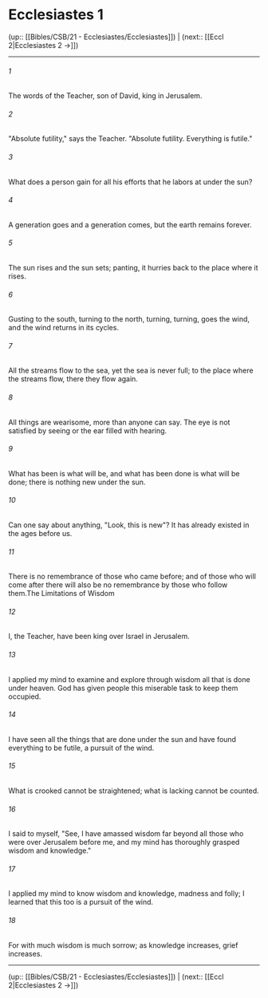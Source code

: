 # Ecclesiastes 1

(up:: [[Bibles/CSB/21 - Ecclesiastes/Ecclesiastes]]) | (next:: [[Eccl 2|Ecclesiastes 2 →]])

***


###### 1 
The words of the Teacher, son of David, king in Jerusalem. 

###### 2 
"Absolute futility," says the Teacher. "Absolute futility. Everything is futile." 

###### 3 
What does a person gain for all his efforts that he labors at under the sun? 

###### 4 
A generation goes and a generation comes, but the earth remains forever. 

###### 5 
The sun rises and the sun sets; panting, it hurries back to the place where it rises. 

###### 6 
Gusting to the south, turning to the north, turning, turning, goes the wind, and the wind returns in its cycles. 

###### 7 
All the streams flow to the sea, yet the sea is never full; to the place where the streams flow, there they flow again. 

###### 8 
All things are wearisome, more than anyone can say. The eye is not satisfied by seeing or the ear filled with hearing. 

###### 9 
What has been is what will be, and what has been done is what will be done; there is nothing new under the sun. 

###### 10 
Can one say about anything, "Look, this is new"? It has already existed in the ages before us. 

###### 11 
There is no remembrance of those who came before; and of those who will come after there will also be no remembrance by those who follow them.The Limitations of Wisdom 

###### 12 
I, the Teacher, have been king over Israel in Jerusalem. 

###### 13 
I applied my mind to examine and explore through wisdom all that is done under heaven. God has given people this miserable task to keep them occupied. 

###### 14 
I have seen all the things that are done under the sun and have found everything to be futile, a pursuit of the wind. 

###### 15 
What is crooked cannot be straightened; what is lacking cannot be counted. 

###### 16 
I said to myself, "See, I have amassed wisdom far beyond all those who were over Jerusalem before me, and my mind has thoroughly grasped wisdom and knowledge." 

###### 17 
I applied my mind to know wisdom and knowledge, madness and folly; I learned that this too is a pursuit of the wind. 

###### 18 
For with much wisdom is much sorrow; as knowledge increases, grief increases.

***

(up:: [[Bibles/CSB/21 - Ecclesiastes/Ecclesiastes]]) | (next:: [[Eccl 2|Ecclesiastes 2 →]])
